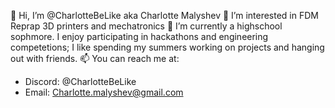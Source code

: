 👋 Hi, I’m @CharlotteBeLike aka Charlotte Malyshev
👀 I’m interested in FDM Reprap 3D printers and mechatronics
🌱 I’m currently a highschool sophmore. I enjoy participating in hackathons and engineering competetions; I like spending my summers working on projects and hanging out with friends. 
📫 You can reach me at:
- Discord: @CharlotteBeLike
- Email: Charlotte.malyshev@gmail.com
